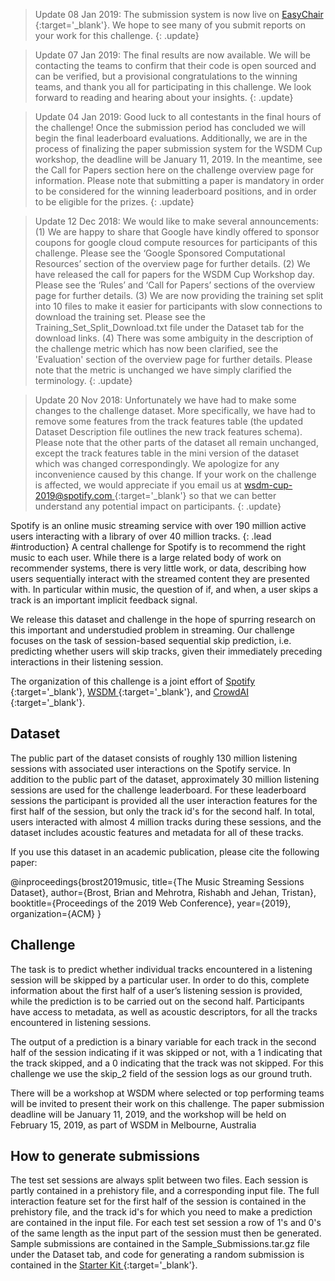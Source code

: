 > Update 08 Jan 2019: The submission system is now live on [ EasyChair ](https://easychair.org/conferences/?conf=wsdmcup2019ssspc){:target='_blank'}. We hope to see many of you submit reports on your work for this challenge.
{: .update}

> Update 07 Jan 2019: The final results are now available. We will be contacting the teams to confirm that their code is open sourced and can be verified, but a provisional congratulations to the winning teams, and thank you all for participating in this challenge. We look forward to reading and hearing about your insights.
{: .update}

> Update 04 Jan 2019: Good luck to all contestants in the final hours of the challenge! Once the submission period has concluded we will begin the final leaderboard evaluations. Additionally, we are in the process of finalizing the paper submission system for the WSDM Cup workshop, the deadline will be January 11, 2019. In the meantime, see the Call for Papers section here on the challenge overview page for information. Please note that submitting a paper is mandatory in order to be considered for the winning leaderboard positions, and in order to be eligible for the prizes.
{: .update}

> Update 12 Dec 2018: We would like to make several announcements: (1) We are happy to share that Google have kindly offered to sponsor coupons for google cloud compute resources for participants of this challenge. Please see the ‘Google Sponsored Computational Resources’ section of the overview page for further details. (2) We have released the call for papers for the WSDM Cup Workshop day. Please see the ‘Rules’ and ‘Call for Papers’ sections of the overview page for further details. (3) We are now providing the training set split into 10 files to make it easier for participants with slow connections to download the training set. Please see the Training_Set_Split_Download.txt file under the Dataset tab for the download links. (4) There was some ambiguity in the description of the challenge metric which has now been clarified, see the 'Evaluation' section of the overview page for further details. Please note that the metric is unchanged we have simply clarified the terminology.
{: .update}

> Update 20 Nov 2018: Unfortunately we have had to make some changes to the challenge dataset. More specifically, we have had to remove some features from the track features table (the updated Dataset Description file outlines the new track features schema). Please note that the other parts of the dataset all remain unchanged, except the track features table in the mini version of the dataset which was changed correspondingly. We apologize for any inconvenience caused by this change. If your work on the challenge is affected, we would appreciate if you email us at [ wsdm-cup-2019@spotify.com ](wsdm-cup-2019@spotify.com){:target='_blank'} so that we can better understand any potential impact on participants.
{: .update}

Spotify is an online music streaming service with over 190 million active users interacting with a library of over 40 million tracks.
{: .lead #introduction}
A central challenge for Spotify is to recommend the right music to each user. While there is a large related body of work on recommender systems, there is very little work, or data, describing how users sequentially interact with the streamed content they are presented with. In particular within music, the question of if, and when, a user skips a track is an important implicit feedback signal.

We release this dataset and challenge in the hope of spurring research on this important and understudied problem in streaming. Our challenge focuses on the task of session-based sequential skip prediction,  i.e. predicting whether users will skip tracks, given their immediately preceding interactions in their listening session.

The organization of this challenge is a joint effort of [ Spotify ](https://www.spotify.com){:target='_blank'}, [ WSDM ](http://www.wsdm-conference.org/2019/){:target='_blank'}, and [ CrowdAI ](https://www.crowdai.org/){:target='_blank'}.

## Dataset

The public part of the dataset consists of roughly 130 million listening sessions with associated user interactions on the Spotify service. In addition to the public part of the dataset, approximately 30 million listening sessions are used for the challenge leaderboard. For these leaderboard sessions the participant is provided all the user interaction features for the first half of the session, but only the track id's for the second half. In total, users interacted with almost 4 million tracks during these sessions, and the dataset includes acoustic features and metadata for all of these tracks.

If you use this dataset in an academic publication, please cite the following paper:

@inproceedings{brost2019music,
  title={The Music Streaming Sessions Dataset},
  author={Brost, Brian and Mehrotra, Rishabh and Jehan, Tristan},
  booktitle={Proceedings of the 2019 Web Conference},
  year={2019},
  organization={ACM}
}

## Challenge

The task is to predict whether individual tracks encountered in a listening session will be skipped by a particular user. In order to do this, complete information about the first half of a user’s listening session is provided, while the prediction is to be carried out on the second half. Participants have access to metadata, as well as acoustic descriptors, for all the tracks encountered in listening sessions.

The output of a prediction is a binary variable for each track in the second half of the session indicating if it was skipped or not, with a 1 indicating that the track skipped, and a 0 indicating that the track was not skipped. For this challenge we use the skip_2 field of the session logs as our ground truth.

There will be a workshop at WSDM where selected or top performing teams will be invited to present their work on this challenge. The paper submission deadline will be January 11, 2019, and the workshop will be held on February 15, 2019, as part of WSDM in Melbourne, Australia

## How to generate submissions

The test set sessions are always split between two files. Each session is partly contained in a prehistory file, and a corresponding input file. The full interaction feature set  for the first half of the session is contained in the prehistory file, and the track id's for which you need to make a prediction are contained in the input file. For each test set session a row of 1's and 0's of the same length as the input part of the session must then be generated. Sample submissions are contained in the Sample_Submissions.tar.gz file under the Dataset tab, and code for generating a random submission is contained in the [ Starter Kit ](https://github.com/AIcrowd/skip-prediction-challenge-starter-kit){:target='_blank'}.

